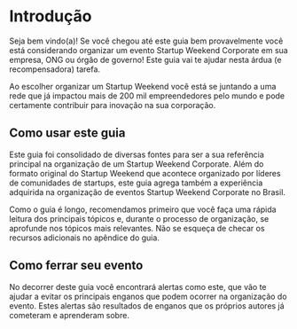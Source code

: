 Introdução
=======

Seja bem vindo(a)! Se você chegou até este guia bem provavelmente você está considerando organizar um evento Startup Weekend Corporate em sua empresa, ONG ou órgão de governo! Este guia vai te ajudar nesta árdua (e recompensadora) tarefa.

Ao escolher organizar um Startup Weekend você está se juntando a uma rede que já impactou mais de 200 mil empreendedores pelo mundo e pode certamente contribuir para inovação na sua corporação.


## Como usar este guia
Este guia foi consolidado de diversas fontes para ser a sua referência principal na organização de um Startup Weekend Corporate. Além do formato original do Startup Weekend que acontece organizado por líderes de comunidades de startups, este guia agrega também a experiência adquirida na organização de eventos Startup Weekend Corporate no Brasil.

Como o guia é longo, recomendamos primeiro que você faça uma rápida leitura dos principais tópicos e, durante o processo de organização, se aprofunde nos tópicos mais relevantes. Não se esqueça de checar os recursos adicionais no apêndice do guia.

## Como ferrar seu evento
No decorrer deste guia você encontrará alertas como este, que vão te ajudar a evitar os principais enganos que podem ocorrer na organização do evento. Estes alertas são resultados de enganos que os próprios autores já cometeram e aprenderam sobre.
